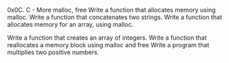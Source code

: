 0x0C. C - More malloc, free
Write a function that allocates memory using malloc.
Write a function that concatenates two strings.
Write a function that allocates memory for an array, using malloc.

Write a function that creates an array of integers.
Write a function that reallocates a memory block using malloc and free
Write a program that multiplies two positive numbers.


